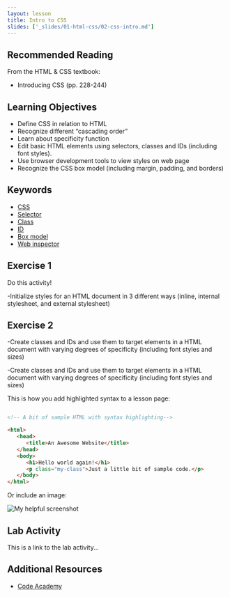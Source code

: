 ```yaml
---
layout: lesson
title: Intro to CSS
slides: ['_slides/01-html-css/02-css-intro.md']
---
```


## Recommended Reading

From the HTML & CSS textbook:

- Introducing CSS (pp. 228-244)

## Learning Objectives

- Define CSS in relation to HTML
- Recognize different “cascading order”
- Learn about specificity function
- Edit basic HTML elements using selectors, classes and IDs (including font styles).
- Use browser development tools to view styles on web page
- Recognize the CSS box model (including margin, padding, and borders)


## Keywords

- [CSS](https://developer.mozilla.org/en/docs/Web/HTML/Element)
- [Selector](#)
- [Class](#)
- [ID](#)
- [Box model](#)
- [Web inspector](#)


## Exercise 1

Do this activity!

-Initialize styles for an HTML document in 3 different ways (inline, internal stylesheet, and external stylesheet)

## Exercise 2
-Create classes and IDs and use them to target elements in a HTML document with varying degrees of specificity (including font styles and sizes)

-Create classes and IDs and use them to target elements in a HTML document with varying degrees of specificity (including font styles and sizes)

This is how you add highlighted syntax to a lesson page:

```html

<!-- A bit of sample HTML with syntax highlighting-->

<html>
   <head>
      <title>An Awesome Website</title>
   </head>
   <body>
      <h1>Hello world again!</h1>
      <p class="my-class">Just a little bit of sample code.</p>
   </body>
</html>

```

Or include an image:

![My helpful screenshot](/public/img/human-to-machine.png)

## Lab Activity

This is a link to the lab activity...

## Additional Resources

- [Code Academy](http://www.codecademy.com/learn)
